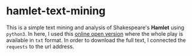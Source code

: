 # hamlet-text-mining

This is a simple text mining and analysis of Shakespeare's **Hamlet** using `python3`. In here, I used this [online open version](http://erdani.com/tdpl/hamlet.txt) where the whole play is available in `txt` format. In order to download the full text, I connected the `requests` to the url address.






